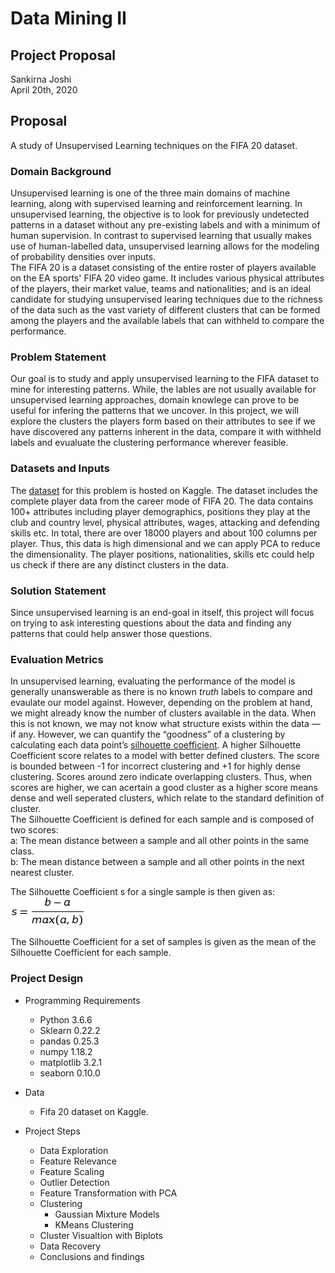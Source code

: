# Data Mining II
## Project Proposal
Sankirna Joshi  
April 20th, 2020

## Proposal
A study of Unsupervised Learning techniques on the FIFA 20 dataset.

### Domain Background
Unsupervised learning is one of the three main domains of machine learning, along with supervised learning and reinforcement learning. In unsupervised learning, the objective is to look for previously undetected patterns in a dataset without any pre-existing labels and with a minimum of human supervision. In contrast to supervised learning that usually makes use of human-labelled data, unsupervised learning allows for the modeling of probability densities over inputs.    
The FIFA 20 is a dataset consisting of the entire roster of players available on the EA sports' FIFA 20 video game. It includes various physical attributes of the players, their market value, teams and nationalities; and is an ideal candidate for studying unsupervised learing techniques due to the richness of the data such as the vast variety of different clusters that can be formed among the players and the available labels that can withheld to compare the performance.

### Problem Statement
Our goal is to study and apply unsupervised learning to the FIFA dataset to mine for interesting patterns. While, the lables are not usually available for unsupervised learning approaches, domain knowlege can prove to be useful for infering the patterns that we uncover. In this project, we will explore the clusters the players form based on their attributes to see if we have discovered any patterns inherent in the data, compare it with withheld labels and evualuate the clustering performance wherever feasible.

### Datasets and Inputs
The [dataset](https://www.kaggle.com/stefanoleone992/fifa-20-complete-player-dataset) for this problem is hosted on Kaggle. The dataset includes the complete player data from the career mode of FIFA 20. The data contains 100+ attributes including player demographics, positions they play at the club and country level, physical attributes, wages, attacking and defending skills etc. In total, there are over 18000 players and about 100 columns per player. Thus, this data is high dimensional and we can apply PCA to reduce the dimensionality. The player positions, nationalities, skills etc could help us check if there are any distinct clusters in the data.

### Solution Statement
Since unsupervised learning is an end-goal in itself, this project will focus on trying to ask interesting questions about the data and finding any patterns that could help answer those questions. 

### Evaluation Metrics
In unsupervised learning, evaluating the performance of the model is generally unanswerable as there is no known _truth_ labels to compare and evaulate our model against. However, depending on the problem at hand, we might already know the number of clusters available in the data. When this is not known, we may not know what structure exists within the data — if any. However, we can quantify the “goodness” of a clustering by calculating each data point’s [silhouette coefficient](http://scikit-learn.org/stable/modules/generated/sklearn.metrics.silhouette_score.html). A higher Silhouette Coefficient score relates to a model with better defined clusters. The score is bounded between -1 for incorrect clustering and +1 for highly dense clustering. Scores around zero indicate overlapping clusters. Thus, when scores are higher, we can acertain a good cluster as a higher score means dense and well seperated clusters, which relate to the standard definition of cluster.    
The Silhouette Coefficient is defined for each sample and is composed of two scores:    
a: The mean distance between a sample and all other points in the same class.    
b: The mean distance between a sample and all other points in the next nearest cluster.

The Silhouette Coefficient s for a single sample is then given as:    
![](data/silhoutte_formula.png)

The Silhouette Coefficient for a set of samples is given as the mean of the Silhouette Coefficient for each sample.

### Project Design
- Programming Requirements
    - Python 3.6.6
    - Sklearn 0.22.2
    - pandas 0.25.3
    - numpy 1.18.2
    - matplotlib 3.2.1
    - seaborn 0.10.0

- Data
    - Fifa 20 dataset on Kaggle.

- Project Steps
    - Data Exploration
    - Feature Relevance
    - Feature Scaling
    - Outlier Detection
    - Feature Transformation with PCA
    - Clustering
        - Gaussian Mixture Models
        - KMeans Clustering
    - Cluster Visualtion with Biplots
    - Data Recovery
    - Conclusions and findings
